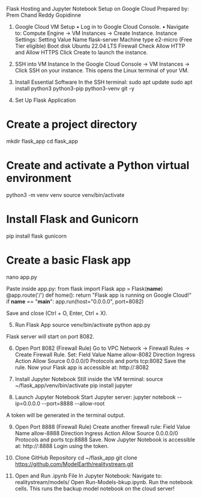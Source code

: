 Flask Hosting and Jupyter Notebook Setup on Google
Cloud
Prepared by: Prem Chand Reddy Gopidinne

1. Google Cloud VM Setup
• Log in to Google Cloud Console.
• Navigate to: Compute Engine → VM Instances → Create Instance.
Instance Settings:
Setting Value
Name flask-server
Machine type e2-micro (Free Tier eligible)
Boot disk Ubuntu 22.04 LTS
Firewall Check Allow HTTP and Allow HTTPS
Click Create to launch the instance.

2. SSH into VM Instance
In the Google Cloud Console → VM Instances → Click SSH on your instance.
This opens the Linux terminal of your VM.

3. Install Essential Software
In the SSH terminal:
sudo apt update
sudo apt install python3 python3-pip python3-venv git -y

4. Set Up Flask Application

# Create a project directory
mkdir flask_app
cd flask_app
# Create and activate a Python virtual environment
python3 -m venv venv
source venv/bin/activate
# Install Flask and Gunicorn
pip install flask gunicorn
# Create a basic Flask app
nano app.py

Paste inside app.py:
from flask import Flask
app = Flask(__name__)
@app.route('/')
def home():
return "Flask app is running on Google Cloud!"
if __name__ == "__main__":
app.run(host="0.0.0.0", port=8082)

Save and close (Ctrl + O, Enter, Ctrl + X).

5. Run Flask App
source venv/bin/activate
python app.py

Flask server will start on port 8082.

6. Open Port 8082 (Firewall Rule)
Go to VPC Network → Firewall Rules → Create Firewall Rule.
Set:
Field Value
Name allow-8082
Direction Ingress
Action Allow
Source 0.0.0.0/0
Protocols and ports tcp:8082
Save the rule.
Now your Flask app is accessible at:
http://<your-external-ip>:8082

7. Install Jupyter Notebook
Still inside the VM terminal:
source ~/flask_app/venv/bin/activate
pip install jupyter

8. Launch Jupyter Notebook
Start Jupyter server:
jupyter notebook --ip=0.0.0.0 --port=8888 --allow-root

A token will be generated in the terminal output.

9. Open Port 8888 (Firewall Rule)
Create another firewall rule:
Field Value
Name allow-8888
Direction Ingress
Action Allow
Source 0.0.0.0/0
Protocols and ports tcp:8888
Save.
Now Jupyter Notebook is accessible at:
http://<your-external-ip>:8888
Login using the token.

10. Clone GitHub Repository
cd ~/flask_app
git clone https://github.com/ModelEarth/realitystream.git

11. Open and Run .ipynb File
In Jupyter Notebook:
Navigate to: realitystream/models/
Open Run-Models-bkup.ipynb.
Run the notebook cells.
This runs the backup model notebook on the cloud server!